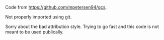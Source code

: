 Code from https://github.com/mpetersen94/gcs.

Not properly imported using git.

Sorry about the bad attribution style. Trying to go fast and this code is not meant to be used publically.
